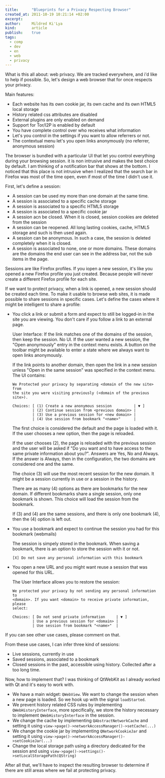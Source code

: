 ```yaml
---
title:      "Blueprints for a Privacy Respecting Browser"
created_at: 2011-10-19 10:21:14 +02:00
excerpt:
author:     Mildred Ki'Lya
kind:       article
publish:    true
tags:
  - comp
  - dev
  - en
  - web
  - privacy
---
```


What is this all about: web privacy. We are tracked everywhere, and i'd like to
help if possible. So, let's design a web browser that for once respects your
privacy.

Main features:

 -  Each website has its own cookie jar, its own cache and its own HTML5 local
    storage
 -  History related css attributes are disabled
 -  External plugins are only enabled on demand
 -  Support for Tor/I2P is enabled by default
 -  You have complete control over who receives what information
 -  Let's you control in the settings if you want to allow referrers or not.
 -  The contextual menu let's you open links anonymously (no referrer, anonymous
    session)

The browser is bundled with a particular UI that let you control everything
during your browsing session. it is non intrusive and makes the best choice by
default. I am thinking of a notification bar that shows at the bottom. I noticed
that this place is not intrusive when I realized that the search bar in Firefox
was most of the time open, even if most of the time I didn't use it.

First, let's define a session:

 -  A session can be used my more than one domain at the same time.
 -  A session is associated to a specific cache storage
 -  A session is associated to a specific HTML5 storage
 -  A session is associated to a specific cookie jar
 -  A session acn be closed. When it is closed, session cookies are deleted from
    the session
 -  A session can be reopened. All long lasting cookies, cache, HTML5 storage
    and such is then used again.
 -  A session can be anonymous. In such a case, the session is deleted
    completely when it is closed.
 -  A session is associated to none, one or more domains. These domains are the
    domains the end user can see in the address bar, not the sub items in the
    page.

Sessions are like Firefox profiles. If you iopen a new session, it's like you
opened a new Firefox profile you just created. Because people will never create
a different Firefox profile for each site.

If we want to protect privacy, when a link is opened, a new session should be
created each time. To make it usable to browse web sites, it is made possible to
share sessions in specific cases. Let's define the cases where it might be
intelligent to share a profile:

 -  You click a link or submit a form and expect to still be logged-in in the
    site you are viewing. You don't care if you follow a link to an external
    page.
    
    User Interface: If the link matches one of the domains of the session, then
    keep the session. No UI. If the user wanted a new session, the "Open
    anonymously" entry in the context menu exists. A button on the toolbar might
    be available to enter a state where we always want to open links
    anonymously.
    
    If the link points to another domain, then open the link in a new session
    unless "Open in the same session" was specified in the context menu. The UI
    contains:
    
        We Protected your privacy by separating <domain of the new site> from
        the site you were visiting previously (<domain of the previous site>).
        
        Choices: [ (1) Create a new anonymous session          | ▼ ]
                 | (2) Continue session from <previous domain> |
                 | (3) Use a previous session for <new domain> |
                 | (4) Use session from bookmark "<name>"      |
    
    The first choice is considered the default and the page is loaded with it.
    If the user chooses a new option, then the page is reloaded.
    
    If the user chooses (2), the page is reloaded with the previous session and
    the user will be asked if "Do you want <old domain> and <new domain> to have
    access to the same private information about you?". Answers are Yes, No and
    Always. If the answer is Always, then in the configuration, the two domains
    are considered one and the same.
    
    The choice (3) will use the most recent session for the new domain. It might
    be a session currently in use or a session in the history.
    
    There are as many (4) options as there are bookmarks for the new domain. If
    different bookmarks share a single session, only one bookmark is shown. This
    choice will load the session from the bookmark.
    
    If (3) and (4) are the same sessions, and there is only one bookmark (4),
    then the (4) option is left out.

 -  You use a bookmark and expect to continue the session you had for this
    bookmark (webmails)
    
    The session is simpely stored in the bookmark. When saving a bookmark, there
    is an option to store the session with it or not.
    
        [X] Do not save any personal information with this bookmark

 -  You open a new URL and you might want reuse a session that was opened for
    this URL.
    
    The User Interface allows you to restore the session:
    
        We protected your privacy by not sending any personal information to
        <domain>. If you want <domain> to receive private information, please
        select:
        
        Choices: [ Do not send private information     | ▼ ]
                 | Use a previous session for <domain> |
                 | Use session from bookmark "<name>"  |

If you can see other use cases, please comment on that.

From these use cases, I can infer three kind of sessions:

 -  Live sessions, currently in use
 -  Saved sessions, associated to a bookmark
 -  Closed sessions in the past, accessible using history. Collected after a too
    long time.

Now, how to implement that? I was thinking of QtWebKit as I already worked with
Qt and it's easy to work with.

 -  We have a main widget: `QWebView`. We want to change the session when a new
    page is loaded. So we hook up with the signal `loadStarted`.
 -  We prevent history related CSS rules by implementing `QWebHistoryInterface`,
    more specifically, we store the history necessary to implement
    `QWebHistoryInterface` in the session.
 -  We change the cache by implementing `QAbstractNetworkCache` and setting it
    using `view->page()->networkAccessManager()->setCache(...)`
 -  We change the cookie jar by implementing `QNetworkCookieJar` and setting it
    using `view->page()->networkAccessManager()->setCookieJar(...)`
 -  Change the local storage path using a directory dedicated for the session
    and using `view->page()->settings()->setLocalStoragePath(QString)`

After all that, we'll have to inspect the resulting browser to determine if
there are still areas where we fail at protecting privacy.
